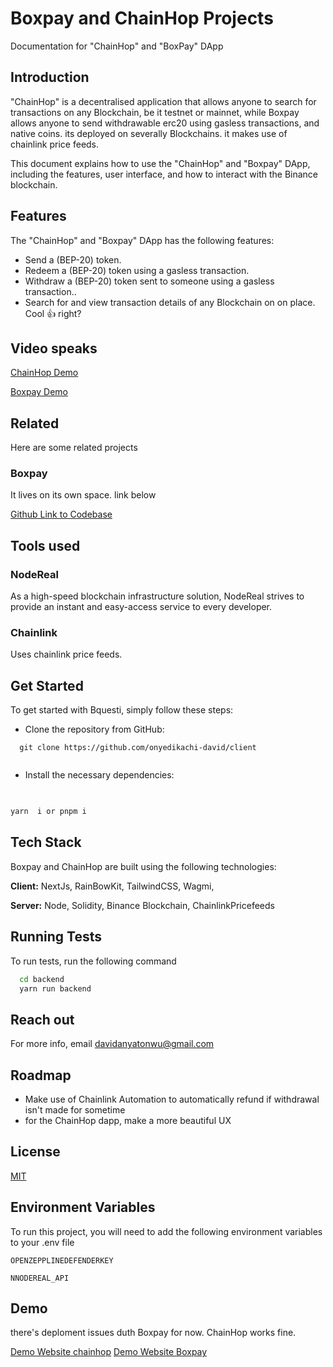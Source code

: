 # Boxpay and ChainHop Projects 
  
 Documentation for "ChainHop" and "BoxPay" DApp 
  
 ## Introduction 
"ChainHop" is a decentralised application that allows anyone to search for transactions on any Blockchain, be it testnet or mainnet, while Boxpay allows anyone to send withdrawable erc20 using gasless transactions, and native coins. its deployed on severally Blockchains. it makes use of chainlink price feeds.


 This document explains how to use the "ChainHop" and "Boxpay" DApp, including the features, user interface, and how to interact with the Binance blockchain. 
 ## Features 
 The "ChainHop" and "Boxpay" DApp has the following features: 
  
 - Send a (BEP-20) token. 
 - Redeem a (BEP-20) token using a gasless transaction. 
 - Withdraw a (BEP-20) token sent to someone using a gasless transaction.. 
 - Search for and view transaction details of any Blockchain on on place. Cool 👍 right?

## Video speaks

[ChainHop Demo](https://youtu.be/jW24X3_OtIM)

[Boxpay Demo](https://youtu.be/Ic4tC5nf0E8)

  
 ## Related 
  
 Here are some related projects 
  
 ### Boxpay
  It lives on its own space. link below
 
 [Github Link to Codebase](https://github.com/onyedikachi-david/box-pay) 
 
 ## Tools used
  
 ### NodeReal 
  
 As a high-speed blockchain infrastructure solution, NodeReal strives to provide an instant and easy-access service to every developer. 
  
 ### Chainlink
 
 Uses chainlink price feeds.
  
 ## Get Started 
  
 To get started with Bquesti, simply follow these steps: 
  
 - Clone the repository from GitHub: 
  
 ```http 
   git clone https://github.com/onyedikachi-david/client 
  
 ``` 
  
 - Install the necessary dependencies: 
  
 ```bash 

  
 yarn  i or pnpm i
 ``` 
  

  
  
  
 ## Tech Stack 
  
 Boxpay and ChainHop are built using the following technologies: 
  
 **Client:** NextJs, RainBowKit, TailwindCSS, Wagmi,  
  
 **Server:** Node, Solidity, Binance Blockchain, ChainlinkPricefeeds 
  
  

  
 ## Running Tests 
  
 To run tests, run the following command 
  
 ```bash 
   cd backend 
   yarn run backend 
 ``` 
  
  
 ## Reach out 
  
 For more info, email davidanyatonwu@gmail.com 

  
  
 ## Roadmap 
  
 - Make use of Chainlink Automation to automatically refund if withdrawal isn't made for sometime 
 - for the ChainHop dapp, make a more beautiful UX
  
  
 ## License 
  
 [MIT](https://choosealicense.com/licenses/mit/) 
  
  
 ## Environment Variables 
  
 To run this project, you will need to add the following environment variables to your .env file 
  
  
  
 `OPENZEPPLINEDEFENDERKEY` 
  
 `NNODEREAL_API` 
  
  
 ## Demo 
  
 there's deploment issues duth Boxpay for now. ChainHop works fine.
  
 [Demo Website chainhop](https://chainhop.vercel.app/)
  [Demo Website Boxpay]()
